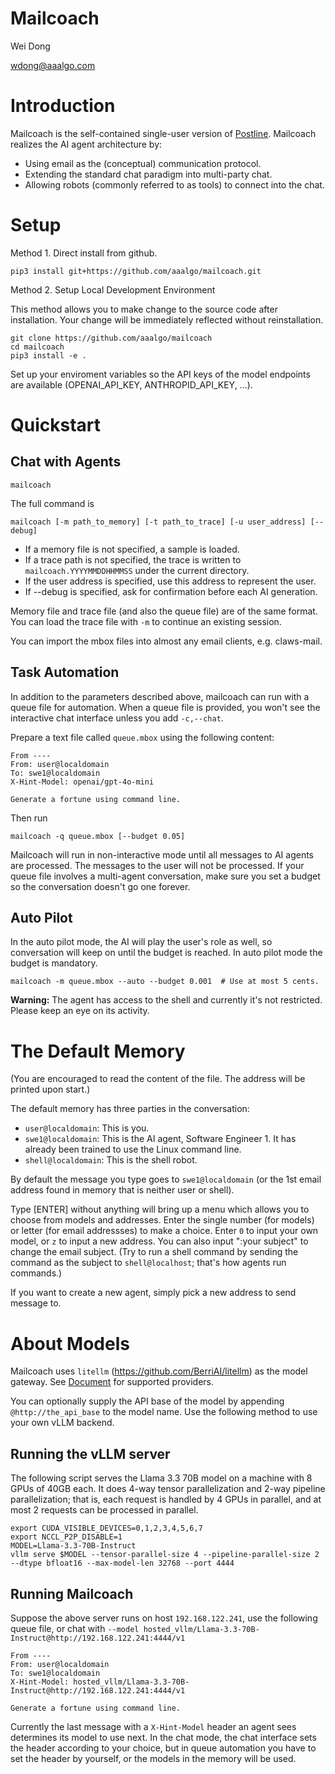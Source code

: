Mailcoach
=========

Wei Dong

wdong@aaalgo.com

# Introduction

Mailcoach is the self-contained single-user version of [Postline](https://arxiv.org/abs/2502.09903).  Mailcoach realizes the AI agent architecture by:

- Using email as the (conceptual) communication protocol.
- Extending the standard chat paradigm into multi-party chat.
- Allowing robots (commonly referred to as tools) to connect into the chat.

# Setup

Method 1. Direct install from github.
```
pip3 install git+https://github.com/aaalgo/mailcoach.git
```

Method 2. Setup Local Development Environment

This method allows you to make change to the source code after installation.  Your change will be immediately reflected without reinstallation.

```
git clone https://github.com/aaalgo/mailcoach
cd mailcoach
pip3 install -e .
```

Set up your enviroment variables so the API keys of the model endpoints are available (OPENAI_API_KEY, ANTHROPID_API_KEY, ...).

# Quickstart

## Chat with Agents

```
mailcoach
```

The full command is

```
mailcoach [-m path_to_memory] [-t path_to_trace] [-u user_address] [--debug]
```

- If a memory file is not specified, a sample is loaded.
- If a trace path is not specified, the trace is written to `mailcoach.YYYYMMDDHHMMSS` under the current directory.
- If the user address is specified, use this address to represent the user. 
- If --debug is specified, ask for confirmation before each AI generation.

Memory file and trace file (and also the queue file) are of the same format.
You can load the trace file with `-m` to continue an existing session.

You can import the mbox files into almost any email clients, e.g. claws-mail.

## Task Automation

In addition to the parameters described above, mailcoach can run with a queue file for automation.  When a queue file is provided, you won't see the interactive chat interface unless you add `-c,--chat`.

Prepare a text file called `queue.mbox` using the following content:

```
From ----
From: user@localdomain
To: swe1@localdomain
X-Hint-Model: openai/gpt-4o-mini

Generate a fortune using command line.
```

Then run

```
mailcoach -q queue.mbox [--budget 0.05]
```

Mailcoach will run in non-interactive mode until all messages to AI agents are processed.  The messages to the user will not be processed.  If your queue file involves a multi-agent conversation, make sure you set a budget so the conversation doesn't go one forever.

## Auto Pilot

In the auto pilot mode, the AI will play the user's role as well, so conversation will keep on until the budget is reached.  In auto pilot mode the budget is mandatory.

```
mailcoach -m queue.mbox --auto --budget 0.001  # Use at most 5 cents.
```

**Warning:** The agent has access to the shell and currently it's not restricted. Please keep an eye on its activity. 

# The Default Memory

(You are encouraged to read the content of the file. The address will be printed upon start.)

The default memory has three parties in the conversation:

- `user@localdomain`: This is you.
- `swe1@localdomain`: This is the AI agent, Software Engineer 1.  It has already been trained to use the Linux command line.
- `shell@localdomain`: This is the shell robot.

By default the message you type goes to `swe1@localdomain` (or the 1st email address found in memory that is neither user or shell).

Type [ENTER] without anything will bring up a menu which allows you to choose from models and addresses.  Enter the single number (for models) or letter (for email addressses) to make a choice.  Enter `0` to input your own model, or `z` to input a new address.  You can also input ":your subject" to change the email subject. (Try to run a shell command by sending the command as the subject to `shell@localhost`; that's how agents run commands.)

If you want to create a new agent, simply pick a new address to send message to.

# About Models

Mailcoach uses `litellm` (https://github.com/BerriAI/litellm) as the model gateway.  See [Document](https://docs.litellm.ai/docs/providers) for supported providers.

You can optionally supply the API base of the model by appending `@http://the_api_base` to the model name.  Use the following method to use your own vLLM backend.

## Running the vLLM server

The following script serves the Llama 3.3 70B model on a machine with 8 GPUs of 40GB each.  It does 4-way tensor parallelization and 2-way pipeline parallelization; that is, each request is handled by 4 GPUs in parallel, and at most 2 requests can be processed in parallel.

```
export CUDA_VISIBLE_DEVICES=0,1,2,3,4,5,6,7
export NCCL_P2P_DISABLE=1
MODEL=Llama-3.3-70B-Instruct
vllm serve $MODEL --tensor-parallel-size 4 --pipeline-parallel-size 2 --dtype bfloat16 --max-model-len 32768 --port 4444
```

## Running Mailcoach

Suppose the above server runs on host `192.168.122.241`, use the following queue file, or chat with `--model hosted_vllm/Llama-3.3-70B-Instruct@http://192.168.122.241:4444/v1`

```
From ----
From: user@localdomain
To: swe1@localdomain
X-Hint-Model: hosted_vllm/Llama-3.3-70B-Instruct@http://192.168.122.241:4444/v1

Generate a fortune using command line.
```

Currently the last message with a `X-Hint-Model` header an agent sees determines its model to use next.  In the chat mode, the chat interface sets the header according to your choice, but in queue automation you have to set the header by yourself, or the models in the memory will be used.